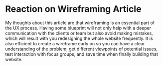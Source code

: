 # Reaction on Wireframing Article
My thoughts about this article are that wireframing is an essential part of the UX process. Having some blueprint will not only help with a deeper communication with the clients or team but also avoid making mistakes, which will result with you redesigning the whole website frequently. It is also efficient to create a wireframe early on so you can have a clear understanding of the problem, get different viewpoints of potential issues, test interaction with focus groups, and save time when finally building that website.